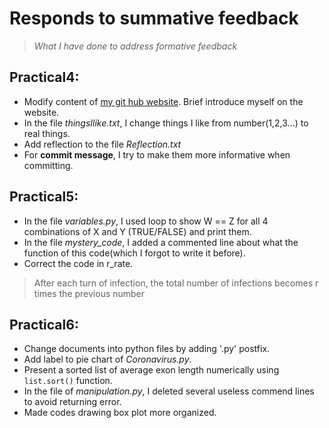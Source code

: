 # Responds to summative feedback

> _What I have done to address formative feedback_

## Practical4:
- Modify content of [my git hub website](https://cai-bee.github.io/). Brief introduce myself on the website.
- In the file _thingsIlike.txt_, I change things I like from number(1,2,3...) to real things.
- Add reflection to the file _Reflection.txt_
- For **commit message**, I try to make them more informative when committing.

## Practical5:
- In the file _variables.py_, I used loop to show W == Z for all 4 combinations of X and Y (TRUE/FALSE) and print them.
- In the file _mystery_code_, I added a commented line about what the function of this code(which I forgot to write it before).
- Correct the code in r_rate.
> After each turn of infection, the total number of infections becomes r times the previous number

## Practical6:
- Change documents into python files by adding '.py' postfix.
- Add label to pie chart of _Coronavirus.py_.
- Present a sorted list of average exon length numerically using `list.sort()` function.
- In the file of _manipulation.py_, I deleted several useless commend lines to avoid returning error.
- Made codes drawing box plot more organized.
